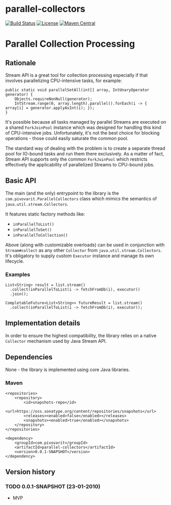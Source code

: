 # parallel-collectors

[![Build Status](https://travis-ci.org/pivovarit/parallel-collectors.svg?branch=master)](https://travis-ci.org/pivovarit/parallel-collectors)
[![License](http://img.shields.io/:license-apache-blue.svg)](http://www.apache.org/licenses/LICENSE-2.0.html)
[![Maven Central](https://maven-badges.herokuapp.com/maven-central/com.pivovarit/parallel-collectors/badge.svg)](https://maven-badges.herokuapp.com/maven-central/com.pivovarit/parallel-collectors)

# Parallel Collection Processing

## Rationale

Stream API is a great tool for collection processing especially if that involves parallelizing CPU-intensive tasks, for example:

    public static void parallelSetAll(int[] array, IntUnaryOperator generator) {
        Objects.requireNonNull(generator);
        IntStream.range(0, array.length).parallel().forEach(i -> { array[i] = generator.applyAsInt(i); });
    }
    
It's possible because all tasks managed by parallel Streams are executed on a shared `ForkJoinPool` instance which was designed for handling this kind of CPU-intensive jobs.
Unfortunately, it's not the best choice for blocking operations - those could easily saturate the common pool.

The standard way of dealing with the problem is to create a separate thread pool for IO-bound tasks and run them there exclusively.
As a matter of fact, Stream API supports only the common `ForkJoinPool` which restricts effectively the applicability of parallelized Streams to CPU-bound jobs.


## Basic API

The main (and the only) entrypoint to the library is the `com.pivovarit.ParallelCollectors` class which mimics the semantics of `java.util.stream.Collectors`.

It features static factory methods like:
- `inParallelToList()`
- `inParallelToSet()`
- `inParallelToCollection()`

Above (along with customizable overloads) can be used in conjunction with `Stream#collect` as any other `Collector` from `java.util.stream.Collectors`. It's obligatory to supply custom `Executor` instance and manage its own lifecycle.

### Examples

```
List<String> result = list.stream()
  .collect(inParallelToList(i -> fetchFromDb(i), executor))
  .join();
```
```
CompletableFuture<List<String>> futureResult = list.stream()
  .collect(inParallelToList(i -> fetchFromDb(i), executor));
```

## Implementation details

In order to ensure the highest compatibility, the library relies on a native `Collector` mechanism used by Java Stream API.

## Dependencies

None - the library is implemented using core Java libraries.

### Maven
```
<repositories>
    <repository>
        <id>snapshots-repo</id>
        <url>https://oss.sonatype.org/content/repositories/snapshots</url>
        <releases><enabled>false</enabled></releases>
        <snapshots><enabled>true</enabled></snapshots>
    </repository>
</repositories>
```
```
<dependency>
    <groupId>com.pivovarit</groupId>
    <artifactId>parallel-collectors</artifactId>
    <version>0.0.1-SNAPSHOT</version>
</dependency>
```
## Version history

### TODO 0.0.1-SNAPSHOT (23-01-2010)

* MVP

